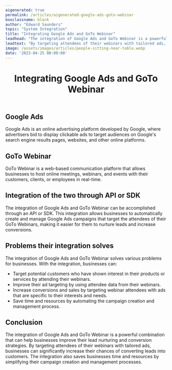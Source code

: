 ```yaml
---
aigenerated: true
permalink: /articles/aigenerated-google-ads-goto-webinar
boxclassname: black
author: "Edward Saunders"
topic: "System Integration"
title: "Integrating Google Ads and GoTo Webinar"
leadhead: "The integration of Google Ads and GoTo Webinar is a powerful combination that can help businesses improve their lead nurturing and conversion strategies"
leadtext: "By targeting attendees of their webinars with tailored ads, businesses can significantly increase their chances of converting leads into customers. The integration also saves businesses time and resources by simplifying their campaign creation and management processes."
image: /assets/images/articles/people-sitting-near-table.webp
date: '2023-04-25 00:00:00'
---
```

<div class="arttext">	<header>
		<h1>Integrating Google Ads and GoTo Webinar</h1>
	</header>
	<section>
		<h2>Google Ads</h2>
		<p>Google Ads is an online advertising platform developed by Google, where advertisers bid to display clickable ads to target audiences on Google's search engine results pages, websites, and other online platforms.</p>
	</section>
	<section>
		<h2>GoTo Webinar</h2>
		<p>GoTo Webinar is a web-based communication platform that allows businesses to host online meetings, webinars, and events with their customers, clients, or employees in real-time.</p>
	</section>
	<section>
		<h2>Integration of the two through API or SDK</h2>
		<p>The integration of Google Ads and GoTo Webinar can be accomplished through an API or SDK. This integration allows businesses to automatically create and manage Google Ads campaigns that target the attendees of their GoTo Webinars, making it easier for them to nurture leads and increase conversions.</p>
	</section>
	<section>
		<h2>Problems their integration solves</h2>
		<p>The integration of Google Ads and GoTo Webinar solves various problems for businesses. With the integration, businesses can:</p>
		<ul>
			<li>Target potential customers who have shown interest in their products or services by attending their webinars.</li>
			<li>Improve their ad targeting by using attendee data from their webinars.</li>
			<li>Increase conversions and sales by targeting webinar attendees with ads that are specific to their interests and needs.</li>
			<li>Save time and resources by automating the campaign creation and management process.</li>
		</ul>
	</section>
	<section>
		<h2>Conclusion</h2>
		<p>The integration of Google Ads and GoTo Webinar is a powerful combination that can help businesses improve their lead nurturing and conversion strategies. By targeting attendees of their webinars with tailored ads, businesses can significantly increase their chances of converting leads into customers. The integration also saves businesses time and resources by simplifying their campaign creation and management processes.</p>
	</section>
</div>